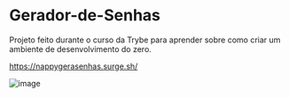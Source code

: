 # Gerador-de-Senhas
Projeto feito durante o curso da Trybe para aprender sobre como criar um ambiente de desenvolvimento do zero.

https://nappygerasenhas.surge.sh/

![image](https://user-images.githubusercontent.com/109964800/211867022-1d258f74-ed5c-43a2-8c0d-fca566618125.png)
